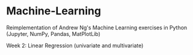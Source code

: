 # Machine-Learning
Reimplementation of Andrew Ng's Machine Learning exercises in Python (Jupyter, NumPy, Pandas, MatPlotLib)

Week 2: Linear Regression (univariate and multivariate)

